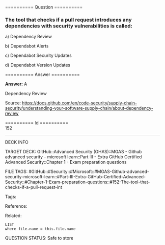 ========== Question ==========  

### The tool that checks if a pull request introduces any dependencies with security vulnerabilities is called:

a) Dependency Review

b) Dependabot Alerts

c) Dependabot Security Updates

d) Dependabot Version Updates  

========== Answer ==========  

**Answer:** A

Dependency Review

Source: https://docs.github.com/en/code-security/supply-chain-security/understanding-your-software-supply-chain/about-dependency-review

========== Id ==========  
152

---

DECK INFO

TARGET DECK: GitHub::Advanced Security (GHAS)::MGAS - Github advanced security - microsoft learn::Part III - Extra GitHub Certified Advanced Security::Chapter 1 - Exam preparation questions

FILE TAGS: #GitHub::#Security::#Microsoft::#MGAS-Github-advanced-security-microsoft-learn::#Part-III-Extra-GitHub-Certified-Advanced-Security::#Chapter-1-Exam-preparation-questions::#152-The-tool-that-checks-if-a-pull-request-int

Tags:

Reference:

Related:

```dataview
LIST
where file.name = this.file.name
```

QUESTION STATUS: Safe to store
